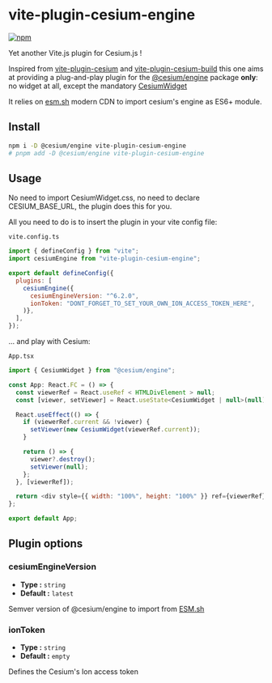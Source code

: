 # vite-plugin-cesium-engine

[![npm](https://img.shields.io/npm/v/vite-plugin-cesium-engine.svg)](https://www.npmjs.com/package/vite-plugin-cesium-engine)

Yet another Vite.js plugin for Cesium.js !

Inspired from [vite-plugin-cesium](https://github.com/nshen/vite-plugin-cesium/) and [vite-plugin-cesium-build](https://github.com/s3xysteak/vite-plugin-cesium-build) this one aims at providing a plug-and-play plugin for the [@cesium/engine](https://www.npmjs.com/package/@cesium/engine) package **only**: no widget at all, except the mandatory [CesiumWidget](https://cesium.com/learn/cesiumjs/ref-doc/CesiumWidget.html)

It relies on [esm.sh](https://esm.sh) modern CDN to import cesium's engine as ES6+ module.

## Install

```bash
npm i -D @cesium/engine vite-plugin-cesium-engine
# pnpm add -D @cesium/engine vite-plugin-cesium-engine
```

## Usage

No need to import CesiumWidget.css, no need to declare CESIUM_BASE_URL, the plugin does this for you.

All you need to do is to insert the plugin in your vite config file:

`vite.config.ts`

```javascript
import { defineConfig } from "vite";
import cesiumEngine from "vite-plugin-cesium-engine";

export default defineConfig({
  plugins: [
    cesiumEngine({
      cesiumEngineVersion: "^6.2.0",
      ionToken: "DONT_FORGET_TO_SET_YOUR_OWN_ION_ACCESS_TOKEN_HERE",
    )},
  ],
});
```

... and play with Cesium:

`App.tsx`

```javascript
import { CesiumWidget } from "@cesium/engine";

const App: React.FC = () => {
  const viewerRef = React.useRef < HTMLDivElement > null;
  const [viewer, setViewer] = React.useState<CesiumWidget | null>(null);

  React.useEffect(() => {
    if (viewerRef.current && !viewer) {
      setViewer(new CesiumWidget(viewerRef.current));
    }

    return () => {
      viewer?.destroy();
      setViewer(null);
    };
  }, [viewerRef]);

  return <div style={{ width: "100%", height: "100%" }} ref={viewerRef} />;
};

export default App;
```

## Plugin options

### cesiumEngineVersion

- **Type :** `string`
- **Default :** `latest`

Semver version of @cesium/engine to import from [ESM.sh](esm.sh)

### ionToken

- **Type :** `string`
- **Default :** `empty`

Defines the Cesium's Ion access token
